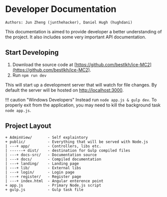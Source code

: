 # Developer Documentation

```
Authors: Jun Zheng (junthehacker), Daniel Hugh (hughdani)
```

This documentation is aimed to provide developer a better understanding of the project. It also includes some very important API documentation.

## Start Developing

1. Download the source code at [https://github.com/bestlkh/ice-MC2](https://github.com/bestlkh/ice-MC2).
2. Run `npm run dev`

This will start up a development server that will watch for file changes. By default the server will be hosted on [http://localhost:3000](http://localhost:3000).

!!! caution "Windows Developers"
    Instead run `node app.js & gulp dev`. To properly exit from the application, you may need to kill the background task `node app.js`.

## Project Layout

```
+ AdminView/       - Self explaintory
+ public/          - Everything that will be served with Node.js
| ---+ app/        - Controllers, libs etc.
| ------+ dist/    - destination for Gulp compiled files
| ---+ docs-src/   - Documentation source
| ---+ docs/       - Compiled documentation
| ---+ landing/    - Landing page
| ---+ lib/        - External libs
| ---+ login/      - Login page
| ---+ register/   - Register page
| ---+ index.html  - Angular enterence point
+ app.js           - Primary Node.js script
+ gulp.js          - Gulp task file
```